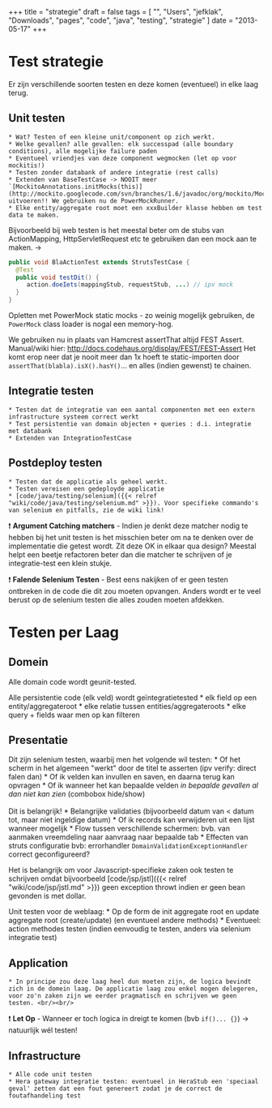 +++
title = "strategie"
draft = false
tags = [
    "",
    "Users",
    "jefklak",
    "Downloads",
    "pages",
    "code",
    "java",
    "testing",
    "strategie"
]
date = "2013-05-17"
+++
# Test strategie 

Er zijn verschillende soorten testen en deze komen (eventueel) in elke laag terug.

## Unit testen 

	* Wat? Testen of een kleine unit/component op zich werkt.
	* Welke gevallen? alle gevallen: elk successpad (alle boundary conditions), alle mogelijke failure paden
	* Eventueel vriendjes van deze component wegmocken (let op voor mockitis!)
	* Testen zonder databank of andere integratie (rest calls)
	* Extenden van BaseTestCase -> NOOIT meer `[MockitoAnnotations.initMocks(this)](http://mockito.googlecode.com/svn/branches/1.6/javadoc/org/mockito/MockitoAnnotations.html)` uitvoeren!! We gebruiken nu de PowerMockRunner.
	* Elke entity/aggregate root moet een xxxBuilder klasse hebben om test data te maken.

Bijvoorbeeld bij web testen is het meestal beter om de stubs van ActionMapping, HttpServletRequest etc te gebruiken dan een mock aan te maken. -> 

```java
public void BlaActionTest extends StrutsTestCase {
  @Test
  public void testDit() {
	 action.doeIets(mappingStub, requestStub, ...) // ipv mock
  }
}
```

Opletten met PowerMock static mocks - zo weinig mogelijk gebruiken, de `PowerMock` class loader is nogal een memory-hog.

We gebruiken nu in plaats van Hamcrest assertThat altijd FEST Assert.
Manual/wiki hier: http://docs.codehaus.org/display/FEST/FEST-Assert
Het komt erop neer dat je nooit meer dan 1x hoeft te static-importen door `assertThat(blabla).isX().hasY()`... en alles (indien gewenst) te chainen.

## Integratie testen 
	* Testen dat de integratie van een aantal componenten met een extern infrastructure systeem correct werkt
	* Test persistentie van domain objecten + queries : d.i. integratie met databank
	* Extenden van IntegrationTestCase

## Postdeploy testen 
	* Testen dat de applicatie als geheel werkt.
	* Testen vereisen een gedeployde applicatie 
	* [code/java/testing/selenium]({{< relref "wiki/code/java/testing/selenium.md" >}}). Voor specifieke commando's van selenium en pitfalls, zie de wiki link!

:exclamation: **Argument Catching matchers** - Indien je denkt deze matcher nodig te hebben bij het unit testen is het misschien beter om na te denken over de implementatie die getest wordt. Zit deze OK in elkaar qua design? Meestal helpt een beetje refactoren beter dan die matcher te schrijven of je integratie-test een klein stukje.

:exclamation: **Falende Selenium Testen** - Best eens nakijken of er geen testen ontbreken in de code die dit zou moeten opvangen. Anders wordt er te veel berust op de selenium testen die alles zouden moeten afdekken. 

# Testen per Laag 

## Domein 

Alle domain code wordt geunit-tested.

Alle persistentie code (elk veld) wordt geïntegratietested
	* elk field op een entity/aggregateroot
	* elke relatie tussen entities/aggregateroots
	* elke query + fields waar men op kan filteren

## Presentatie 

Dit zijn selenium testen, waarbij men het volgende wil testen:
	* Of het scherm in het algemeen "werkt" door de titel te asserten (ipv verify: direct falen dan)
	* Of ik velden kan invullen en saven, en daarna terug kan opvragen
	* Of ik wanneer het kan bepaalde velden *in bepaalde gevallen al dan niet kan zien* (combobox hide/show)<br/><br/>Dit is belangrijk!
	* Belangrijke validaties (bijvoorbeeld datum van < datum tot, maar niet ingeldige datum)
	* Of ik records kan verwijderen uit een lijst wanneer mogelijk
	* Flow tussen verschillende schermen: bvb. van aanmaken vreemdeling naar aanvraag naar bepaalde tab
	* Effecten van struts configuratie bvb: errorhandler `DomainValidationExceptionHandler` correct geconfigureerd?

Het is belangrijk om voor Javascript-specifieke zaken ook testen te schrijven omdat bijvoorbeeld [code/jsp/jstl]({{< relref "wiki/code/jsp/jstl.md" >}}) geen exception throwt indien er geen bean gevonden is met dollar.

Unit testen voor de weblaag:
	* Op de form de init aggregate root en update aggregate root (create/update) (en eventueel andere methods)
	* Eventueel: action methodes testen (indien eenvoudig te testen, anders via selenium integratie test)

## Application 

	* In principe zou deze laag heel dun moeten zijn, de logica bevindt zich in de domein laag. De applicatie laag zou enkel mogen delegeren, voor zo'n zaken zijn we eerder pragmatisch en schrijven we geen testen. <br/><br/>
:exclamation: **Let Op** - Wanneer er toch logica in dreigt te komen (bvb `if()... {}`) -> natuurlijk wél testen!

## Infrastructure 
	* Alle code unit testen
	* Hera gateway integratie testen: eventueel in HeraStub een 'speciaal geval' zetten dat een fout genereert zodat je de correct de foutafhandeling test
